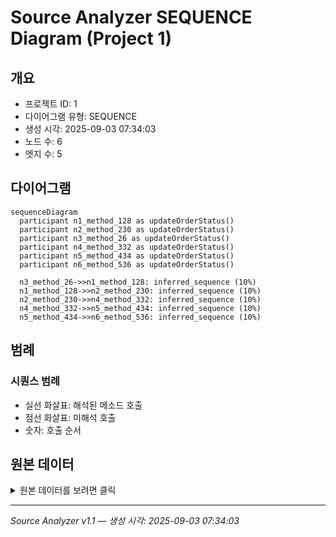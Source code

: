 # Source Analyzer SEQUENCE Diagram (Project 1)

## 개요
- 프로젝트 ID: 1
- 다이어그램 유형: SEQUENCE
- 생성 시각: 2025-09-03 07:34:03
- 노드 수: 6
- 엣지 수: 5

## 다이어그램

```mermaid
sequenceDiagram
  participant n1_method_128 as updateOrderStatus()
  participant n2_method_230 as updateOrderStatus()
  participant n3_method_26 as updateOrderStatus()
  participant n4_method_332 as updateOrderStatus()
  participant n5_method_434 as updateOrderStatus()
  participant n6_method_536 as updateOrderStatus()

  n3_method_26->>n1_method_128: inferred_sequence (10%)
  n1_method_128->>n2_method_230: inferred_sequence (10%)
  n2_method_230->>n4_method_332: inferred_sequence (10%)
  n4_method_332->>n5_method_434: inferred_sequence (10%)
  n5_method_434->>n6_method_536: inferred_sequence (10%)
```

## 범례

### 시퀀스 범례
- 실선 화살표: 해석된 메소드 호출
- 점선 화살표: 미해석 호출
- 숫자: 호출 순서

## 원본 데이터

<details>
<summary>원본 데이터를 보려면 클릭</summary>

노드 목록 (6)
```json
  method:26: updateOrderStatus() (method)
  method:128: updateOrderStatus() (method)
  method:230: updateOrderStatus() (method)
  method:332: updateOrderStatus() (method)
  method:434: updateOrderStatus() (method)
  method:536: updateOrderStatus() (method)
```

엣지 목록 (5)
```json
  method:26 -> method:128 (inferred_sequence)
  method:128 -> method:230 (inferred_sequence)
  method:230 -> method:332 (inferred_sequence)
  method:332 -> method:434 (inferred_sequence)
  method:434 -> method:536 (inferred_sequence)
```

</details>

---
*Source Analyzer v1.1 — 생성 시각: 2025-09-03 07:34:03*